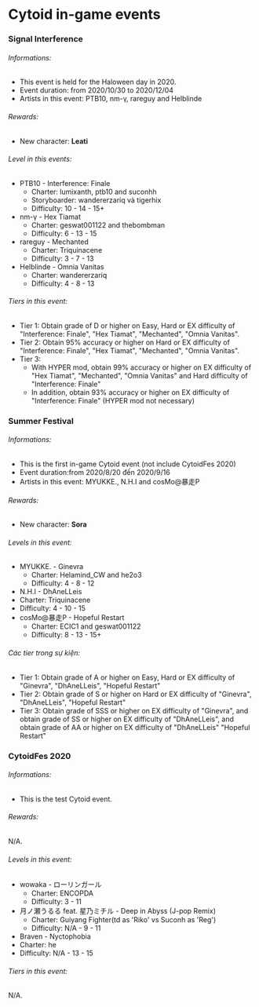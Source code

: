 # Cytoid in-game events

### Signal Interference
###### Informations: <br>
- This event is held for the Haloween day in 2020.
- Event duration: from 2020/10/30 to 2020/12/04
- Artists in this event: PTB10, nm-γ, rareguy and Helblinde

###### Rewards:<br>
- New character: **Leati**<br>

###### Level in this events:
- PTB10 - Interference: Finale
  - Charter: lumixanth, ptb10 and suconhh
  - Storyboarder: wandererzariq và tigerhix
  - Difficulty: 10 - 14 - 15+
- nm-γ - Hex Tiamat
  - Charter: geswat001122 and thebombman
  - Difficulty: 6 - 13 - 15
- rareguy - Mechanted
  - Charter: Triquinacene
  - Difficulty: 3 - 7 - 13
- Helblinde - Omnia Vanitas
  - Charter: wandererzariq
  - Difficulty: 4 - 8 - 13

###### Tiers in this event:
- Tier 1: Obtain grade of D or higher on Easy, Hard or EX difficulty of "Interference: Finale", "Hex Tiamat", "Mechanted", "Omnia Vanitas".
- Tier 2: Obtain 95% accuracy or higher on Hard or EX difficulty of "Interference: Finale", "Hex Tiamat", "Mechanted", "Omnia Vanitas".
- Tier 3:
  - With HYPER mod, obtain 99% accuracy or higher on EX difficulty of "Hex Tiamat", "Mechanted", "Omnia Vanitas" and Hard difficulty of "Interference: Finale"
  - In addition, obtain 93% accuracy or higher on EX difficulty of "Interference: Finale" (HYPER mod not necessary)

### Summer Festival
###### Informations:
- This is the first in-game Cytoid event (not include CytoidFes 2020)
- Event duration:from 2020/8/20 đến 2020/9/16
- Artists in this event: MYUKKE., N.H.I and cosMo@暴走P

###### Rewards:
- New character: **Sora**<br>

###### Levels in this event:
- MYUKKE. - Ginevra
  - Charter: Helamind_CW and he2o3
  - Difficulty: 4 - 8 - 12
-  N.H.I - DhAneLLeis
  - Charter: Triquinacene
  - Difficulty: 4 - 10 - 15
- cosMo@暴走P - Hopeful Restart
  - Charter: ECIC1 and geswat001122
  - Difficulty: 8 - 13 - 15+

###### Các tier trong sự kiện:
- Tier 1: Obtain grade of A or higher on Easy, Hard or EX difficulty of "Ginevra", "DhAneLLeis", "Hopeful Restart"
- Tier 2: Obtain grade of S or higher on Hard or EX difficulty of "Ginevra", "DhAneLLeis", "Hopeful Restart"
- Tier 3: Obtain grade of SSS or higher on EX difficulty of "Ginevra", and obtain grade of SS or higher on EX difficulty of "DhAneLLeis", and obtain grade of AA or higher on EX difficulty of "DhAneLLeis" "Hopeful Restart"

### CytoidFes 2020

###### Informations:
- This is the test Cytoid event.

###### Rewards:
N/A.

###### Levels in this event:
- wowaka - ローリンガール
  - Charter: ENCOPDA
  - Difficulty: 3 - 11
- 月ノ瀬うるる feat. 星乃ミチル - Deep in Abyss (J-pop Remix)
  - Charter: Guiyang Fighter(td as 'Riko' vs Suconh as 'Reg')
  - Difficulty: N/A - 9 - 11
-  Braven - Nyctophobia
  - Charter: he
  - Difficulty: N/A - 13 - 15

###### Tiers in this event:
N/A.
